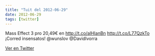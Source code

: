 ```yaml
---
title: "Tuit del 2012-06-29"
date: 2012-06-29
tags: [twitter]
---
```


Mass Effect 3 pro 20,49€ en http://t.co/alHIanBn http://t.co/L77QzkTo ¡Corred insensatos! @wunslov @DavidIvorra



[Ver en Twitter](https://twitter.com/i/web/status/218602284916015104)
